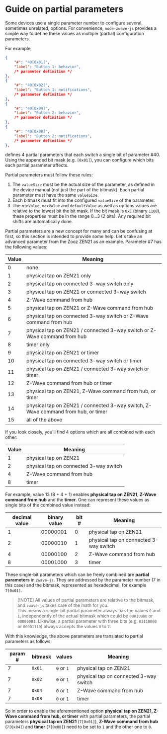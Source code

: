 # Guide on partial parameters

Some devices use a single parameter number to configure several, sometimes unrelated, options. For convenience, `node-zwave-js` provides a simple way to define these values as multiple (partial) configuration parameters.

For example,

```json
{
	"#": "40[0x01]",
	"label": "Button 1: behavior",
	/* parameter definition */
},
{
	"#": "40[0x02]",
	"label": "Button 1: notifications",
	/* parameter definition */
},
{
	"#": "40[0x04]",
	"label": "Button 2: behavior",
	/* parameter definition */
},
{
	"#": "40[0x08]",
	"label": "Button 2: notifications",
	/* parameter definition */
},
```

defines 4 partial parameters that each switch a single bit of parameter #40. Using the appended bit mask (e.g. `[0x01]`), you can configure which bits each partial parameter affects.

Partial parameters must follow these rules:

1. The `valueSize` must be the actual size of the parameter, as defined in the device manual (not just the part of the bitmask). Each partial parameter must have the same `valueSize`.
1. Each bitmask must fit into the configured `valueSize` of the parameter.
1. The `minValue`, `maxValue` and `defaultValue` as well as options values are relative to the lowest bit the bit mask. If the bit mask is `0xC` (binary `1100`), these properties must be in the range 0...3 (2 bits). Any required bit shifts are automatically done.

Partial parameters are a new concept for many and can be confusing at first, so this section is intended to provide some help. Let's take an advanced parameter from the Zooz ZEN21 as an example. Parameter #7 has the following values:

| Value | Meaning                                                                           |
| ----- | --------------------------------------------------------------------------------- |
| 0     | none                                                                              |
| 1     | physical tap on ZEN21 only                                                        |
| 2     | physical tap on connected 3-way switch only                                       |
| 3     | physical tap on ZEN21 or connected 3-way switch                                   |
| 4     | Z-Wave command from hub                                                           |
| 5     | physical tap on ZEN21 or Z-Wave command from hub                                  |
| 6     | physical tap on connected 3-way switch or Z-Wave command from hub                 |
| 7     | physical tap on ZEN21 / connected 3-way switch or Z-Wave command from hub         |
| 8     | timer only                                                                        |
| 9     | physical tap on ZEN21 or timer                                                    |
| 10    | physical tap on connected 3-way switch or timer                                   |
| 11    | physical tap on ZEN21 / connected 3-way switch or timer                           |
| 12    | Z-Wave command from hub or timer                                                  |
| 13    | physical tap on ZEN21, Z-Wave command from hub, or timer                          |
| 14    | physical tap on ZEN21 / connected 3-way switch, Z-Wave command from hub, or timer |
| 15    | all of the above                                                                  |

If you look closely, you'll find 4 options which are all combined with each other:

| Value | Meaning                                |
| ----- | -------------------------------------- |
| 1     | physical tap on ZEN21                  |
| 2     | physical tap on connected 3-way switch |
| 4     | Z-Wave command from hub                |
| 8     | timer                                  |

For example, value 13 (8 + 4 + 1) enables **physical tap on ZEN21**, **Z-Wave command from hub** and the **timer**. One can represent these values as single bits of the combined value instead:

| decimal value | binary value | bit # | Meaning                                |
| ------------- | ------------ | ----- | -------------------------------------- |
| 1             | 00000001     | 0     | physical tap on ZEN21                  |
| 2             | 00000010     | 1     | physical tap on connected 3-way switch |
| 4             | 00000100     | 2     | Z-Wave command from hub                |
| 8             | 00001000     | 3     | timer                                  |

These single-bit parameters which can be freely combined are **partial parameters** in `zwave-js`. They are addressed by the parameter number (7 in this case) and the bitmask, represented as hexadecimal, for example `7[0x01]`.

> [!NOTE] All values of partial parameters are relative to the bitmask, and `zwave-js` takes care of the math for you.  
> This means a single-bit partial parameter always has the values `0` and `1`, independently of the actual bitmask which could be `00010000` or `00000001`. Likewise, a partial parameter with three bits (e.g. `01110000` or `00001110`) always accepts the values `0` to `7`.

With this knowledge, the above parameters are translated to partial parameters as follows:

| param # | bitmask | values     | Meaning                                |
| ------- | ------- | ---------- | -------------------------------------- |
| 7       | `0x01`  | `0` or `1` | physical tap on ZEN21                  |
| 7       | `0x02`  | `0` or `1` | physical tap on connected 3-way switch |
| 7       | `0x04`  | `0` or `1` | Z-Wave command from hub                |
| 7       | `0x08`  | `0` or `1` | timer                                  |

So in order to enable the aforementioned option **physical tap on ZEN21, Z-Wave command from hub, or timer** with partial parameters, the partial parameters **physical tap on ZEN21** (`7[0x01]`), **Z-Wave command from hub** (`7[0x04]`) and **timer** (`7[0x08]`) need to be set to `1` and the other one to `0`.
